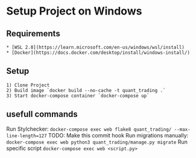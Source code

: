 # Setup Project on Windows
## Requirements
    * [WSL 2.0](https://learn.microsoft.com/en-us/windows/wsl/install)
    * [Docker](https://docs.docker.com/desktop/install/windows-install/)
## Setup
    1) Clone Project
    2) Build image `docker build --no-cache -t quant_trading .`
    3) Start docker-compose container `docker-compose up`

## usefull commands
Run Stylchecker: `docker-compose exec web flake8 quant_trading/ --max-line-length=127` TODO: Make this commit hook
Run migrations manually: `docker-compose exec web python3 quant_trading/manage.py migrate`
Run specific script `docker-compose exec web <script.py>`